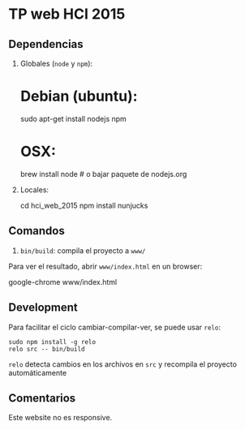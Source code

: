 # TP web HCI 2015



## Dependencias

1. Globales (`node` y `npm`):

    # Debian (ubuntu):
    sudo apt-get install nodejs npm

    # OSX:
    brew install node # o bajar paquete de nodejs.org


2. Locales:

    cd hci_web_2015
    npm install nunjucks


## Comandos

1. `bin/build`: compila el proyecto a `www/`


Para ver el resultado, abrir `www/index.html` en un browser:

  google-chrome www/index.html


## Development

Para facilitar el ciclo cambiar-compilar-ver, se puede usar `relo`:

    sudo npm install -g relo
    relo src -- bin/build

`relo` detecta cambios en los archivos en `src` y recompila el proyecto automáticamente

## Comentarios

Este website no es responsive.